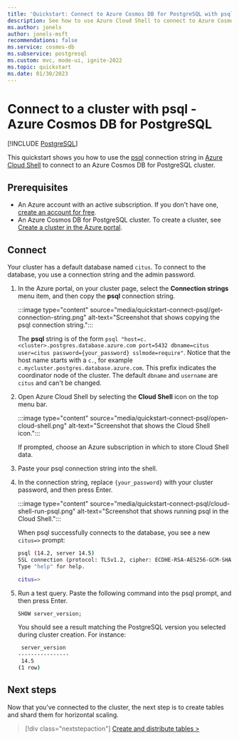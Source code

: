 ```yaml
---
title: 'Quickstart: Connect to Azure Cosmos DB for PostgreSQL with psql'
description: See how to use Azure Cloud Shell to connect to Azure Cosmos DB for PostgreSQL by using psql.
ms.author: jonels
author: jonels-msft
recommendations: false
ms.service: cosmos-db
ms.subservice: postgresql
ms.custom: mvc, mode-ui, ignite-2022
ms.topic: quickstart
ms.date: 01/30/2023
---
```


# Connect to a cluster with psql - Azure Cosmos DB for PostgreSQL

[!INCLUDE [PostgreSQL](../includes/appliesto-postgresql.md)]

This quickstart shows you how to use the [psql](https://www.postgresql.org/docs/current/app-psql.html) connection string in [Azure Cloud Shell](../../cloud-shell/overview.md) to connect to an Azure Cosmos DB for PostgreSQL cluster.

## Prerequisites

- An Azure account with an active subscription. If you don't have one, [create an account for free](https://azure.microsoft.com/free).
- An Azure Cosmos DB for PostgreSQL cluster. To create a cluster, see [Create a cluster in the Azure portal](quickstart-create-portal.md).

## Connect

Your cluster has a default database named `citus`. To connect to the database, you use a connection string and the admin password.

1. In the Azure portal, on your cluster page, select the **Connection strings** menu item, and then copy the **psql** connection string.

   :::image type="content" source="media/quickstart-connect-psql/get-connection-string.png" alt-text="Screenshot that shows copying the psql connection string.":::

   The **psql** string is of the form `psql "host=c.<cluster>.postgres.database.azure.com port=5432 dbname=citus user=citus password={your_password} sslmode=require"`. Notice that the host name starts with a `c.`, for example `c.mycluster.postgres.database.azure.com`. This prefix indicates the coordinator node of the cluster. The default `dbname` and `username` are `citus` and can't be changed.

1. Open Azure Cloud Shell by selecting the **Cloud Shell** icon on the top menu bar.

   :::image type="content" source="media/quickstart-connect-psql/open-cloud-shell.png" alt-text="Screenshot that shows the Cloud Shell icon.":::

   If prompted, choose an Azure subscription in which to store Cloud Shell data.

1. Paste your psql connection string into the shell.

1. In the connection string, replace `{your_password}` with your cluster password, and then press Enter.

   :::image type="content" source="media/quickstart-connect-psql/cloud-shell-run-psql.png" alt-text="Screenshot that shows running psql in the Cloud Shell.":::

   When psql successfully connects to the database, you see a new `citus=>` prompt:

   ```bash
   psql (14.2, server 14.5)
   SSL connection (protocol: TLSv1.2, cipher: ECDHE-RSA-AES256-GCM-SHA384, bits: 256, compression: off)
   Type "help" for help.
   
   citus=>
   ```

1. Run a test query. Paste the following command into the psql
   prompt, and then press Enter.

   ```sql
   SHOW server_version;
   ```

   You should see a result matching the PostgreSQL version you selected
   during cluster creation. For instance:

   ```bash
    server_version
   ----------------
    14.5
   (1 row)
   ```

## Next steps

Now that you've connected to the cluster, the next step is to create
tables and shard them for horizontal scaling.

> [!div class="nextstepaction"]
> [Create and distribute tables >](quickstart-distribute-tables.md)